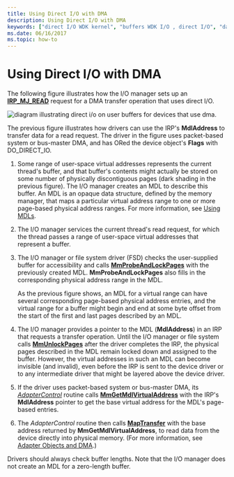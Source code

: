 ```yaml
---
title: Using Direct I/O with DMA
description: Using Direct I/O with DMA
keywords: ["direct I/O WDK kernel", "buffers WDK I/O , direct I/O", "data buffers WDK I/O , direct I/O", "I/O WDK kernel , direct I/O", "DMA transfers WDK kernel , direct I/O"]
ms.date: 06/16/2017
ms.topic: how-to
---
```


# Using Direct I/O with DMA





The following figure illustrates how the I/O manager sets up an [**IRP\_MJ\_READ**](./irp-mj-read.md) request for a DMA transfer operation that uses direct I/O.

![diagram illustrating direct i/o on user buffers for devices that use dma.](images/3mdldrct.png)

The previous figure illustrates how drivers can use the IRP's **MdlAddress** to transfer data for a read request. The driver in the figure uses packet-based system or bus-master DMA, and has ORed the device object's **Flags** with DO\_DIRECT\_IO.

1.  Some range of user-space virtual addresses represents the current thread's buffer, and that buffer's contents might actually be stored on some number of physically discontiguous pages (dark shading in the previous figure). The I/O manager creates an MDL to describe this buffer. An MDL is an opaque data structure, defined by the memory manager, that maps a particular virtual address range to one or more page-based physical address ranges. For more information, see [Using MDLs](using-mdls.md).

2.  The I/O manager services the current thread's read request, for which the thread passes a range of user-space virtual addresses that represent a buffer.

3.  The I/O manager or file system driver (FSD) checks the user-supplied buffer for accessibility and calls [**MmProbeAndLockPages**](/windows-hardware/drivers/ddi/wdm/nf-wdm-mmprobeandlockpages) with the previously created MDL. **MmProbeAndLockPages** also fills in the corresponding physical address range in the MDL.

    As the previous figure shows, an MDL for a virtual range can have several corresponding page-based physical address entries, and the virtual range for a buffer might begin and end at some byte offset from the start of the first and last pages described by an MDL.

4.  The I/O manager provides a pointer to the MDL (**MdlAddress**) in an IRP that requests a transfer operation. Until the I/O manager or file system calls [**MmUnlockPages**](/windows-hardware/drivers/ddi/wdm/nf-wdm-mmunlockpages) after the driver completes the IRP, the physical pages described in the MDL remain locked down and assigned to the buffer. However, the virtual addresses in such an MDL can become invisible (and invalid), even before the IRP is sent to the device driver or to any intermediate driver that might be layered above the device driver.

5.  If the driver uses packet-based system or bus-master DMA, its [*AdapterControl*](/windows-hardware/drivers/ddi/wdm/nc-wdm-driver_control) routine calls [**MmGetMdlVirtualAddress**](/windows-hardware/drivers/ddi/wdm/nf-wdm-mmgetmdlvirtualaddress) with the IRP's **MdlAddress** pointer to get the base virtual address for the MDL's page-based entries.

6.  The *AdapterControl* routine then calls [**MapTransfer**](/windows-hardware/drivers/ddi/wdm/nc-wdm-pmap_transfer) with the base address returned by **MmGetMdlVirtualAddress**, to read data from the device directly into physical memory. (For more information, see [Adapter Objects and DMA](./introduction-to-adapter-objects.md).)

Drivers should always check buffer lengths. Note that the I/O manager does not create an MDL for a zero-length buffer.

 

